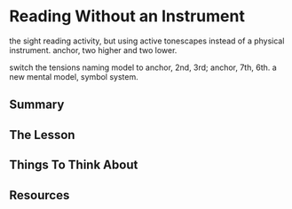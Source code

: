 # Reading Without an Instrument

the sight reading activity, but using active tonescapes instead of a physical instrument. anchor, two higher and two lower.

switch the tensions naming model to anchor, 2nd, 3rd; anchor, 7th, 6th. a new mental model, symbol system.

## Summary



## The Lesson



## Things To Think About



## Resources
